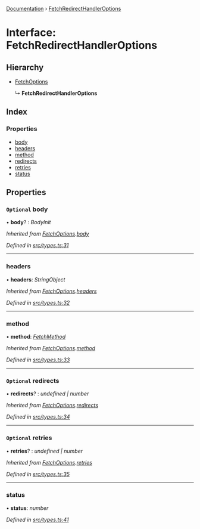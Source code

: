 [Documentation](../README.md) › [FetchRedirectHandlerOptions](fetchredirecthandleroptions.md)

# Interface: FetchRedirectHandlerOptions

## Hierarchy

* [FetchOptions](fetchoptions.md)

  ↳ **FetchRedirectHandlerOptions**

## Index

### Properties

* [body](fetchredirecthandleroptions.md#optional-body)
* [headers](fetchredirecthandleroptions.md#headers)
* [method](fetchredirecthandleroptions.md#method)
* [redirects](fetchredirecthandleroptions.md#optional-redirects)
* [retries](fetchredirecthandleroptions.md#optional-retries)
* [status](fetchredirecthandleroptions.md#status)

## Properties

### `Optional` body

• **body**? : *BodyInit*

*Inherited from [FetchOptions](fetchoptions.md).[body](fetchoptions.md#optional-body)*

*Defined in [src/types.ts:31](https://github.com/badbatch/getta/blob/27ab9b0/src/types.ts#L31)*

___

###  headers

• **headers**: *StringObject*

*Inherited from [FetchOptions](fetchoptions.md).[headers](fetchoptions.md#headers)*

*Defined in [src/types.ts:32](https://github.com/badbatch/getta/blob/27ab9b0/src/types.ts#L32)*

___

###  method

• **method**: *[FetchMethod](../README.md#fetchmethod)*

*Inherited from [FetchOptions](fetchoptions.md).[method](fetchoptions.md#method)*

*Defined in [src/types.ts:33](https://github.com/badbatch/getta/blob/27ab9b0/src/types.ts#L33)*

___

### `Optional` redirects

• **redirects**? : *undefined | number*

*Inherited from [FetchOptions](fetchoptions.md).[redirects](fetchoptions.md#optional-redirects)*

*Defined in [src/types.ts:34](https://github.com/badbatch/getta/blob/27ab9b0/src/types.ts#L34)*

___

### `Optional` retries

• **retries**? : *undefined | number*

*Inherited from [FetchOptions](fetchoptions.md).[retries](fetchoptions.md#optional-retries)*

*Defined in [src/types.ts:35](https://github.com/badbatch/getta/blob/27ab9b0/src/types.ts#L35)*

___

###  status

• **status**: *number*

*Defined in [src/types.ts:41](https://github.com/badbatch/getta/blob/27ab9b0/src/types.ts#L41)*
